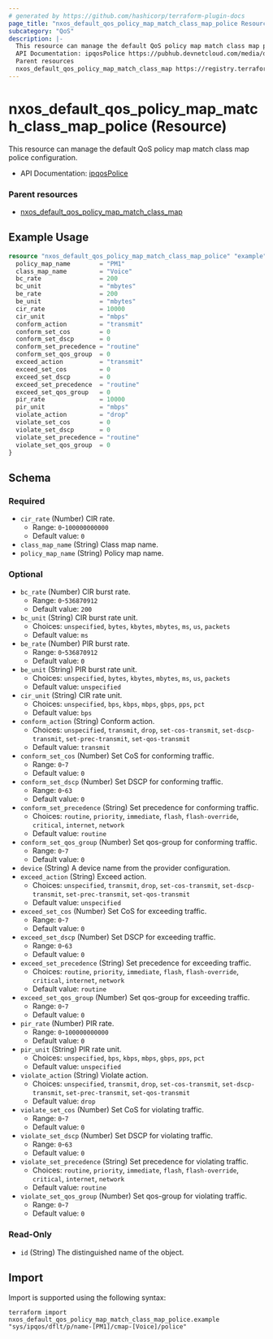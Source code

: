 ```yaml
---
# generated by https://github.com/hashicorp/terraform-plugin-docs
page_title: "nxos_default_qos_policy_map_match_class_map_police Resource - terraform-provider-nxos"
subcategory: "QoS"
description: |-
  This resource can manage the default QoS policy map match class map police configuration.
  API Documentation: ipqosPolice https://pubhub.devnetcloud.com/media/dme-docs-10-2-2/docs/Qos/ipqos:Police/
  Parent resources
  nxos_default_qos_policy_map_match_class_map https://registry.terraform.io/providers/CiscoDevNet/nxos/latest/docs/resources/default_qos_policy_map_match_class_map
---
```


# nxos_default_qos_policy_map_match_class_map_police (Resource)

This resource can manage the default QoS policy map match class map police configuration.

- API Documentation: [ipqosPolice](https://pubhub.devnetcloud.com/media/dme-docs-10-2-2/docs/Qos/ipqos:Police/)

### Parent resources

- [nxos_default_qos_policy_map_match_class_map](https://registry.terraform.io/providers/CiscoDevNet/nxos/latest/docs/resources/default_qos_policy_map_match_class_map)

## Example Usage

```terraform
resource "nxos_default_qos_policy_map_match_class_map_police" "example" {
  policy_map_name        = "PM1"
  class_map_name         = "Voice"
  bc_rate                = 200
  bc_unit                = "mbytes"
  be_rate                = 200
  be_unit                = "mbytes"
  cir_rate               = 10000
  cir_unit               = "mbps"
  conform_action         = "transmit"
  conform_set_cos        = 0
  conform_set_dscp       = 0
  conform_set_precedence = "routine"
  conform_set_qos_group  = 0
  exceed_action          = "transmit"
  exceed_set_cos         = 0
  exceed_set_dscp        = 0
  exceed_set_precedence  = "routine"
  exceed_set_qos_group   = 0
  pir_rate               = 10000
  pir_unit               = "mbps"
  violate_action         = "drop"
  violate_set_cos        = 0
  violate_set_dscp       = 0
  violate_set_precedence = "routine"
  violate_set_qos_group  = 0
}
```

<!-- schema generated by tfplugindocs -->
## Schema

### Required

- `cir_rate` (Number) CIR rate.
  - Range: `0`-`100000000000`
  - Default value: `0`
- `class_map_name` (String) Class map name.
- `policy_map_name` (String) Policy map name.

### Optional

- `bc_rate` (Number) CIR burst rate.
  - Range: `0`-`536870912`
  - Default value: `200`
- `bc_unit` (String) CIR burst rate unit.
  - Choices: `unspecified`, `bytes`, `kbytes`, `mbytes`, `ms`, `us`, `packets`
  - Default value: `ms`
- `be_rate` (Number) PIR burst rate.
  - Range: `0`-`536870912`
  - Default value: `0`
- `be_unit` (String) PIR burst rate unit.
  - Choices: `unspecified`, `bytes`, `kbytes`, `mbytes`, `ms`, `us`, `packets`
  - Default value: `unspecified`
- `cir_unit` (String) CIR rate unit.
  - Choices: `unspecified`, `bps`, `kbps`, `mbps`, `gbps`, `pps`, `pct`
  - Default value: `bps`
- `conform_action` (String) Conform action.
  - Choices: `unspecified`, `transmit`, `drop`, `set-cos-transmit`, `set-dscp-transmit`, `set-prec-transmit`, `set-qos-transmit`
  - Default value: `transmit`
- `conform_set_cos` (Number) Set CoS for conforming traffic.
  - Range: `0`-`7`
  - Default value: `0`
- `conform_set_dscp` (Number) Set DSCP for conforming traffic.
  - Range: `0`-`63`
  - Default value: `0`
- `conform_set_precedence` (String) Set precedence for conforming traffic.
  - Choices: `routine`, `priority`, `immediate`, `flash`, `flash-override`, `critical`, `internet`, `network`
  - Default value: `routine`
- `conform_set_qos_group` (Number) Set qos-group for conforming traffic.
  - Range: `0`-`7`
  - Default value: `0`
- `device` (String) A device name from the provider configuration.
- `exceed_action` (String) Exceed action.
  - Choices: `unspecified`, `transmit`, `drop`, `set-cos-transmit`, `set-dscp-transmit`, `set-prec-transmit`, `set-qos-transmit`
  - Default value: `unspecified`
- `exceed_set_cos` (Number) Set CoS for exceeding traffic.
  - Range: `0`-`7`
  - Default value: `0`
- `exceed_set_dscp` (Number) Set DSCP for exceeding traffic.
  - Range: `0`-`63`
  - Default value: `0`
- `exceed_set_precedence` (String) Set precedence for exceeding traffic.
  - Choices: `routine`, `priority`, `immediate`, `flash`, `flash-override`, `critical`, `internet`, `network`
  - Default value: `routine`
- `exceed_set_qos_group` (Number) Set qos-group for exceeding traffic.
  - Range: `0`-`7`
  - Default value: `0`
- `pir_rate` (Number) PIR rate.
  - Range: `0`-`100000000000`
  - Default value: `0`
- `pir_unit` (String) PIR rate unit.
  - Choices: `unspecified`, `bps`, `kbps`, `mbps`, `gbps`, `pps`, `pct`
  - Default value: `unspecified`
- `violate_action` (String) Violate action.
  - Choices: `unspecified`, `transmit`, `drop`, `set-cos-transmit`, `set-dscp-transmit`, `set-prec-transmit`, `set-qos-transmit`
  - Default value: `drop`
- `violate_set_cos` (Number) Set CoS for violating traffic.
  - Range: `0`-`7`
  - Default value: `0`
- `violate_set_dscp` (Number) Set DSCP for violating traffic.
  - Range: `0`-`63`
  - Default value: `0`
- `violate_set_precedence` (String) Set precedence for violating traffic.
  - Choices: `routine`, `priority`, `immediate`, `flash`, `flash-override`, `critical`, `internet`, `network`
  - Default value: `routine`
- `violate_set_qos_group` (Number) Set qos-group for violating traffic.
  - Range: `0`-`7`
  - Default value: `0`

### Read-Only

- `id` (String) The distinguished name of the object.

## Import

Import is supported using the following syntax:

```shell
terraform import nxos_default_qos_policy_map_match_class_map_police.example "sys/ipqos/dflt/p/name-[PM1]/cmap-[Voice]/police"
```
